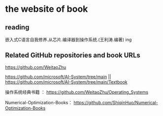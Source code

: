 # the website of  book

## reading

嵌入式C语言自我修养.从芯片.编译器到操作系统.(王利涛.编著) ing

## Related GitHub repositories and book URLs

https://github.com/WeitaoZhu

https://github.com/microsoft/AI-System/tree/main     ||   https://github.com/microsoft/AI-System/tree/main/Textbook

操作系统经典书籍  ： https://github.com/WeitaoZhu/Operating_Systems

Numerical-Optimization-Books： https://github.com/ShiqinHuo/Numerical-Optimization-Books
